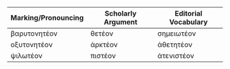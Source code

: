 | Marking/Pronouncing   | Scholarly Argument | Editorial Vocabulary|
|-----------------------|--------------------|---------------------|
| βαρυτονητέον          | θετέον             | σημειωτέον          |
| οξυτονητέον           | ἀρκτέον            | ἀθετητέον           |
| ψιλωτέον              | πιστέον            | ἀτενιστέον          |
